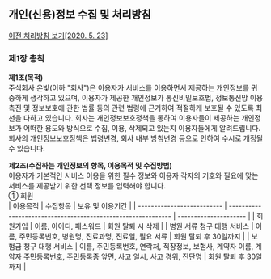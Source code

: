 ## 개인(신용)정보 수집 및 처리방침 
[이전 처리방침 보기[2020. 5. 23]](https://onvit.github.io/terms/step1)

### 제1장 총칙
**제1조(목적)**<br>
  주식회사 온빛(이하 "회사")은 이용자가 서비스를 이용하면서 제공하는 개인정보를 귀중하게 생각하고 있으며, 이용자가 제공한 개인정보가 통신비밀보호법, 정보통신망 이용촉진 및 정보보호에 관한 법률 등의 관련 법령에 근거하여 적절하게 보호될 수 있도록 최선을 다하고 있습니다.
 회사는 개인정보보호정책을 통하여 이용자들이 제공하는 개인정보가 어떠한 용도와 방식으로 수집, 이용, 삭제되고 있는지 이용자들에게 알려드립니다.
 회사의 개인정보보호정책은 법령변경, 회사 내부 방침변경 등으로 인하여 수시로 개정될 수 있습니다.

**제2조(수집하는 개인정보의 항목, 이용목적 및 수집방법)**<br>
  이용자가 기본적인 서비스 이용을 위한 필수 정보와 이용자 각자의 기호와 필요에 맞는 서비스를 제공받기 위한 선택 정보를 입력해야 합니다.<br>
  ① 회원<br>
| 이용목적                   | 수집항목                                                     | 보유 및 이용기간      |
| -------------------------- | ------------------------------------------------------------ | --------------------- |
| 회원가입                   | 이름, 아이디, 패스워드                                       | 회원 탈퇴 시 삭제     |
| 병원 서류 청구 대행 서비스 | 이름, 주민등록번호, 병원명, 진료과명, 진료일, 필요 서류      | 회원 탈퇴 후 30일까지 |
| 보험금 청구 대행 서비스    | 이름, 주민등록번호, 연락처, 직장정보, 보험사, 계약자 이름, 계약자 주민등록번호, 주민등록증 앞면, 사고 일시, 사고 경위, 진단명 | 회원 탈퇴 후 30일까지 |

